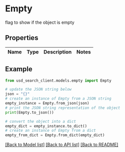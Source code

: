 # Empty

flag to show if the object is empty

## Properties

Name | Type | Description | Notes
------------ | ------------- | ------------- | -------------

## Example

```python
from usd_search_client.models.empty import Empty

# update the JSON string below
json = "{}"
# create an instance of Empty from a JSON string
empty_instance = Empty.from_json(json)
# print the JSON string representation of the object
print(Empty.to_json())

# convert the object into a dict
empty_dict = empty_instance.to_dict()
# create an instance of Empty from a dict
empty_from_dict = Empty.from_dict(empty_dict)
```
[[Back to Model list]](../README.md#documentation-for-models) [[Back to API list]](../README.md#documentation-for-api-endpoints) [[Back to README]](../README.md)


